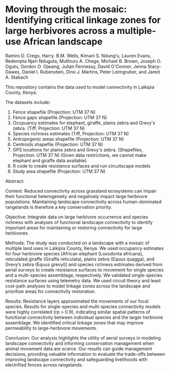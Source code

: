 # Moving through the mosaic: Identifying critical linkage zones for large herbivores across a multiple-use African landscape

Ramiro D. Crego, Harry. B.M. Wells, Kimani S. Ndung’u, Lauren Evans, Redempta Njeri Nduguta, Muthiuru A. Chege, Michael B. Brown, Joseph O. Ogutu, Gordon O. Ojwang, Julian Fennessy, David O'Connor, Jenna Stacy-Dawes, Daniel I. Rubenstein, Dino J. Martins, Peter Leimgruber, and Jared A. Stabach


This repository contains the data used to model connectivity in Laikipia County, Kenya.

The datasets include:

1. Fence shapefile (Projection: UTM 37 N)
2. Fence gaps shapefile (Projection: UTM 37 N)
3. Occpuancy estimates for elephant, giraffe, plains zebra and Grevy's zebra. (Tiff, Projection: UTM 37 N)
4. Species richness estimates (Tiff, Projection: UTM 37 N)
5. Antropogenic areas shapefile (Projection: UTM 37 N)
6. Centroids shapefile (Projection: UTM 37 N)
7. GPS locations for plains zebra and Grevy's zebra. (Shapefiles, Projection: UTM 37 N)  (Given data restrictions, we cannot make elephant and giraffe data available)
8. R code to create resistance surfaces and run circuitscape models
9. Study area shapefile (Projection: UTM 37 N)

Abstract: 

Context: Reduced connectivity across grassland ecosystems can impair their functional heterogeneity and negatively impact large herbivore populations. Maintaining landscape connectivity across human-dominated rangelands is therefore a key conservation priority.

Objective: Integrate data on large herbivore occurrence and species richness with analyses of functional landscape connectivity to identify important areas for maintaining or restoring connectivity for large herbivores.

Methods: The study was conducted on a landscape with a mosaic of multiple land uses in Laikipia County, Kenya.  We used occupancy estimates for four herbivore species [African elephant (Loxodonta africana), reticulated giraffe (Giraffa reticulata), plains zebra (Equus quagga), and Grevy’s zebra (Equus grevyi)] and species richness estimates derived from aerial surveys to create resistance surfaces to movement for single species and a multi-species assemblage, respectively.  We validated single-species resistance surfaces using telemetry data.  We used circuit theory and least cost-path analyses to model linkage zones across the landscape and prioritize areas for connectivity restoration.

Results: Resistance layers approximated the movements of our focal species.  Results for single-species and multi-species connectivity models were highly correlated (rp > 0.9), indicating similar spatial patterns of functional connectivity between individual species and the larger herbivore assemblage.  We identified critical linkage zones that may improve permeability to large-herbivore movements.

Conclusion: Our analysis highlights the utility of aerial surveys in modeling landscape connectivity and informing conservation management when animal movement data are scarce. Our results can guide management decisions, providing valuable information to evaluate the trade-offs between improving landscape connectivity and safeguarding livelihoods with electrified fences across rangelands.
